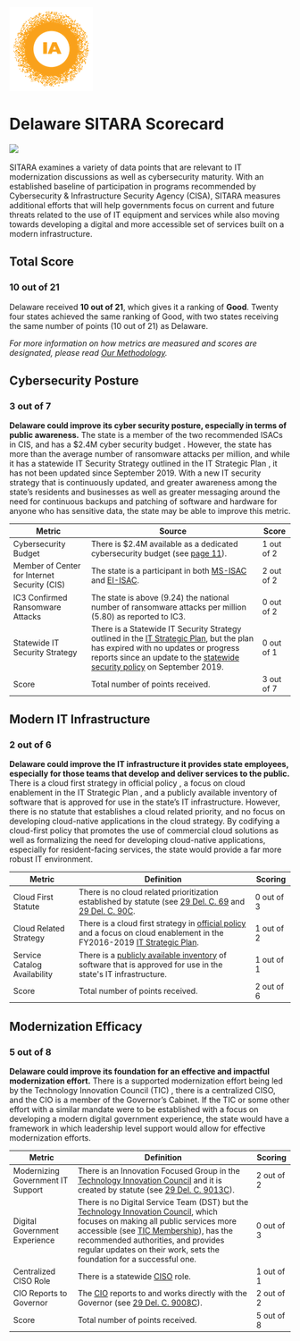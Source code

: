 ![image](https://github.com/internetassociation/SITARA/blob/main/Assets/IA_Mark.png)

# Delaware SITARA Scorecard

<img src="https://upload.wikimedia.org/wikipedia/commons/c/c6/Flag_of_Delaware.svg" width="100" />

SITARA examines a variety of data points that are relevant to IT modernization discussions as well as cybersecurity maturity. With an established baseline of participation in programs recommended by Cybersecurity & Infrastructure Security Agency (CISA), SITARA measures additional efforts that will help governments focus on current and future threats related to the use of IT equipment and services while also moving towards developing a digital and more accessible set of services built on a modern infrastructure.

## Total Score

### 10 out of 21

Delaware received **10 out of 21**, which gives it a ranking of **Good**. Twenty four states achieved the same ranking of Good, with two states receiving the same number of points (10 out of 21) as Delaware.

*For more information on how metrics are measured and scores are designated, please read [Our Methodology](https://github.com/internetassociation/SITARA/blob/main/Data/Individual-Data/Our-Methodology.md).*

## Cybersecurity Posture

### 3 out of 7

**Delaware could improve its cyber security posture, especially in terms of public awareness.** The state is a member of the two recommended ISACs in CIS, and has a $2.4M cyber security budget . However, the state has more than the average number of ransomware attacks per million, and while it has a statewide IT Security Strategy outlined in the IT Strategic Plan , it has not been updated since September 2019. With a new IT security strategy that is continuously updated, and greater awareness among the state’s residents and businesses as well as greater messaging around the need for continuous backups and patching of software and hardware for anyone who has sensitive data, the state may be able to improve this metric.

Metric | Source | Score
--- | --- | ---
Cybersecurity Budget | There is $2.4M available as a dedicated cybersecurity budget (see [page 11](https://legis.delaware.gov/json/BillDetail/GetPdfDocument?fileAttachmentId=310856)). | 1 out of 2
Member of Center for Internet Security (CIS) | The state is a participant in both [MS-ISAC](https://www.cisecurity.org/partners-state-government/) and [EI-ISAC](https://www.cisecurity.org/ei-isac/partners-ei-isac/). | 2 out of 2
IC3 Confirmed Ransomware Attacks | The state is above (9.24) the national number of ransomware attacks per million (5.80) as reported to IC3. | 0 out of 2
Statewide IT Security Strategy | There is a Statewide IT Security Strategy outlined in the [IT Strategic Plan](https://webfiles.dti.delaware.gov/pdfs/strategicplan/Delaware-Statewide-IT-Strategic-Plan.pdf), but the plan has expired with no updates or progress reports since an update to the [statewide security policy](https://dti.delaware.gov/technology-services/standards-and-policies/#security) on September 2019. | 0 out of 1
Score | Total number of points received. | 3 out of 7

## Modern IT Infrastructure

### 2 out of 6

**Delaware could improve the IT infrastructure it provides state employees, especially for those teams that develop and deliver services to the public.** There is a cloud first strategy in official policy , a focus on cloud enablement in the IT Strategic Plan , and a publicly available inventory of software that is approved for use in the state’s IT infrastructure. However, there is no statute that establishes a cloud related priority, and no focus on developing cloud-native applications in the cloud strategy. By codifying a cloud-first policy that promotes the use of commercial cloud solutions as well as formalizing the need for developing cloud-native applications, especially for resident-facing services, the state would provide a far more robust IT environment.

Metric | Definition | Scoring
--- | --- | ---
Cloud First Statute | There is no cloud related prioritization established by statute (see [29 Del. C. 69](https://delcode.delaware.gov/title29/c069/index.html) and [29 Del. C. 90C](https://delcode.delaware.gov/title29/c090c/sc01/index.html). | 0 out of 3
Cloud Related Strategy | There is a cloud first strategy in [official policy](https://dti.delaware.gov/digital-innovation/cloud-first/) and a focus on cloud enablement in the FY2016-2019 [IT Strategic Plan](https://webfiles.dti.delaware.gov/pdfs/strategicplan/Delaware-Statewide-IT-Strategic-Plan.pdf). | 1 out of 2
Service Catalog Availability | There is a [publicly available inventory](https://dti.delaware.gov/state-agencies-portal/) of software that is approved for use in the state's IT infrastructure. | 1 out of 1
Score | Total number of points received. | 2 out of 6

## Modernization Efficacy

### 5 out of 8

**Delaware could improve its foundation for an effective and impactful modernization effort.** There is a supported modernization effort being led by the Technology Innovation Council (TIC) , there is a centralized CISO, and the CIO is a member of the Governor’s Cabinet. If the TIC or some other effort with a similar mandate were to be established with a focus on developing a modern digital government experience, the state would have a framework in which leadership level support would allow for effective modernization efforts.

Metric | Definition | Scoring
--- | --- | ---
Modernizing Government IT Support | There is an Innovation Focused Group in the [Technology Innovation Council](https://dti.delaware.gov/about-dti/offices/office-chief-technology-officer/project-management/technology-investment-council-tic/) and it is created by statute (see [29 Del. C. 9013C](https://delcode.delaware.gov/title29/c090c/sc01/index.html)). | 2 out of 2
Digital Government Experience | There is no Digital Service Team (DST) but the [Technology Innovation Council](https://dti.delaware.gov/about-dti/offices/office-chief-technology-officer/project-management/technology-investment-council-tic/), which focuses on making all public services more accessible (see [TIC Membership](https://dti.delaware.gov/about-dti/offices/office-chief-technology-officer/project-management/technology-investment-council-tic/)), has the recommended authorities, and provides regular updates on their work, sets the foundation for a successful one. | 0 out of 3
Centralized CISO Role  | There is a statewide [CISO](https://dti.delaware.gov/about-dti/offices/office-chief-security-officer/) role. | 1 out of 1
CIO Reports to Governor | The [CIO](https://dti.delaware.gov/about-dti/delaware-chief-information-officer/) reports to and works directly with the Governor (see [29 Del. C. 9008C](https://delcode.delaware.gov/title29/c090c/sc01/index.html)). | 2 out of 2
Score | Total number of points received. | 5 out of 8
